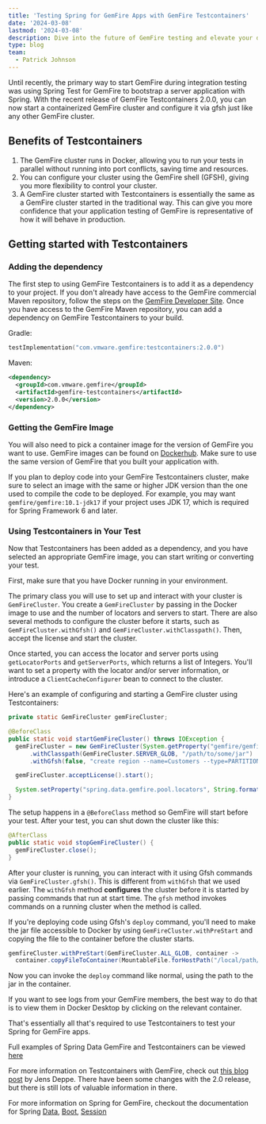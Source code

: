 ```yaml
---
title: 'Testing Spring for GemFire Apps with GemFire Testcontainers'
date: '2024-03-08'
lastmod: '2024-03-08'
description: Dive into the future of GemFire testing and elevate your development workflow today with the cutting-edge testing revolution of GemFire Testcontainers 2.0.0!
type: blog
team:
  - Patrick Johnson
---
```


Until recently, the primary way to start GemFire during integration testing was using Spring Test for GemFire to bootstrap
a server application with Spring. With the recent release of GemFire Testcontainers 2.0.0, you can now start a containerized
GemFire cluster and configure it via gfsh just like any other GemFire cluster.

## Benefits of Testcontainers

1. The GemFire cluster runs in Docker, allowing you to run your tests in parallel without running into port
   conflicts, saving time and resources.
2. You can configure your cluster using the GemFire shell (GFSH), giving you more flexibility to control your cluster.
3. A GemFire cluster started with Testcontainers is essentially the same as a GemFire cluster started in the traditional way. This can give you more confidence that your application testing of GemFire is representative of how it will behave in production.

## Getting started with Testcontainers

### Adding the dependency
The first step to using GemFire Testcontainers is to add it as a dependency to your project.
If you don't already have access to the GemFire commercial Maven repository, follow the steps on the [GemFire Developer Site](https://gemfire.dev/quickstart/java/).
Once you have access to the GemFire Maven repository, you can add a dependency on GemFire Testcontainers to your build.

Gradle: 
```kotlin
testImplementation("com.vmware.gemfire:testcontainers:2.0.0")
```

Maven:
```xml
<dependency>
  <groupId>com.vmware.gemfire</groupId>
  <artifactId>gemfire-testcontainers</artifactId>
  <version>2.0.0</version>
</dependency>
```

### Getting the GemFire Image

You will also need to pick a container image for the version of GemFire you want to use. GemFire
images can be found on [Dockerhub](https://hub.docker.com/r/gemfire/gemfire). Make sure to use the same version of GemFire that you built your application with. 

If you plan to deploy code into your GemFire Testcontainers cluster, make sure to select an image with the same or higher JDK
version than the one used to compile the code to be deployed. For example, you may want `gemfire/gemfire:10.1-jdk17` if
your project uses JDK 17, which is required for Spring Framework 6 and later.

### Using Testcontainers in Your Test

Now that Testcontainers has been added as a dependency, and you have selected an appropriate GemFire image, you can
start writing or converting your test. 

First, make sure that you have Docker running in your environment.

The primary class you will use to set up and interact with your cluster is `GemFireCluster`. You create a `GemFireCluster`
by passing in the Docker image to use and the number of locators and servers to start. There are also several methods to
configure the cluster before it starts, such as `GemFireCluster.withGfsh()` and `GemFireCluster.withClasspath()`. Then, accept the license and start the cluster.

Once started, you can access the locator and server ports using `getLocatorPorts` and `getServerPorts`, which returns a
list of Integers. You'll want to set a property with the locator and/or server information, or introduce a
`ClientCacheConfigurer` bean to connect to the cluster. 

Here's an example of configuring and starting a GemFire cluster using Testcontainers:

```java
private static GemFireCluster gemFireCluster;

@BeforeClass
public static void startGemFireCluster() throws IOException {
  gemFireCluster = new GemFireCluster(System.getProperty("gemfire/gemfire:10.1-jdk17"), 1, 1)
      .withClasspath(GemFireCluster.SERVER_GLOB, "/path/to/some/jar")
      .withGfsh(false, "create region --name=Customers --type=PARTITION");

  gemFireCluster.acceptLicense().start();

  System.setProperty("spring.data.gemfire.pool.locators", String.format("localhost[%d]", gemFireCluster.getLocatorPort()));
}
```

The setup happens in a `@BeforeClass` method so GemFire will start before your test. After your test, you can shut down the cluster like this:

```java
@AfterClass
public static void stopGemFireCluster() {
  gemFireCluster.close();
}
```

After your cluster is running, you can interact with it using Gfsh commands via `GemFireCluster.gfsh()`. This is
different from `withGfsh` that we used earlier.  The `withGfsh` method **configures** the cluster before it is started by passing commands that run at start time. The `gfsh` method  invokes commands on a running cluster when the method is called.

If you're deploying code using Gfsh's `deploy` command, you'll need to
make the jar file accessible to Docker by using `GemFireCluster.withPreStart` and copying the file to the container
before the cluster starts.

```java
gemfireCluster.withPreStart(GemFireCluster.ALL_GLOB, container -> 
  container.copyFileToContainer(MountableFile.forHostPath("/local/path/to/jar"), "/destination/path/in/container"))
```

Now you can invoke the `deploy` command like normal, using the path to the jar in the container.

If you want to see logs from your GemFire members, the best way to do that is to view them in Docker Desktop by clicking
on the relevant container.

That's essentially all that's required to use Testcontainers to test your Spring for GemFire apps.

Full examples of Spring Data GemFire and Testcontainers can be viewed [here](https://github.com/gemfire/spring-for-gemfire-examples/tree/main/testcontainers/testcontainer-simple)

For more information on Testcontainers with GemFire,
check out [this blog post](https://gemfire.dev/blog/fast-and-easy-testing-with-gemfire-and-testcontainers/) by Jens Deppe.
There have been some changes with the 2.0 release, but there is still lots of valuable information in there.

For more information on Spring for GemFire, checkout the documentation for Spring 
[Data](https://docs.vmware.com/en/Spring-Data-for-VMware-GemFire/1.0/sdgf/index.html),
[Boot](https://docs.vmware.com/en/Spring-Boot-for-VMware-GemFire/1.0/sbgf/index.html),
[Session](https://docs.vmware.com/en/Spring-Session-for-VMware-GemFire/1.0/ssgf/index.html)
